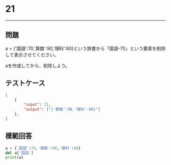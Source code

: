 # 21

---
## 問題
a = {'国語':70,'算数':90,'理科':80}という辞書から「国語-70」という要素を削除して表示させてください。

aを作成してから、削除しよう。

## テストケース

```json
[
	{
		"input": [],
		"output": ["{'算数':90,'理科':80}"]
  	},
]
```

## 模範回答
```python
a = {'国語':70,'算数':90,'理科':80}
del a['国語']
print(a)
```
